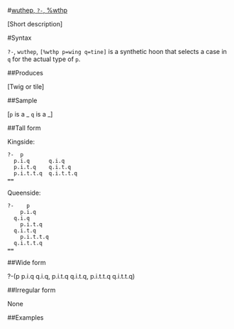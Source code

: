 #[wuthep, `?-`, %wthp](#wthp)

[Short description]

#Syntax

`?-`, `wuthep`, `[%wthp p=wing q=tine]` is a synthetic hoon that
selects a case in `q` for the actual type of `p`.

##Produces

[Twig or tile]

##Sample

[`p` is a _
`q` is a _]

##Tall form

Kingside:

    ?-  p
      p.i.q      q.i.q
      p.i.t.q    q.i.t.q
      p.i.t.t.q  q.i.t.t.q
    ==

Queenside:

    ?-    p
        p.i.q      
      q.i.q
        p.i.t.q    
      q.i.t.q
        p.i.t.t.q  
      q.i.t.t.q
    ==

##Wide form

?-(p p.i.q q.i.q, p.i.t.q q.i.t.q, p.i.t.t.q q.i.t.t.q)

##Irregular form

None

##Examples



